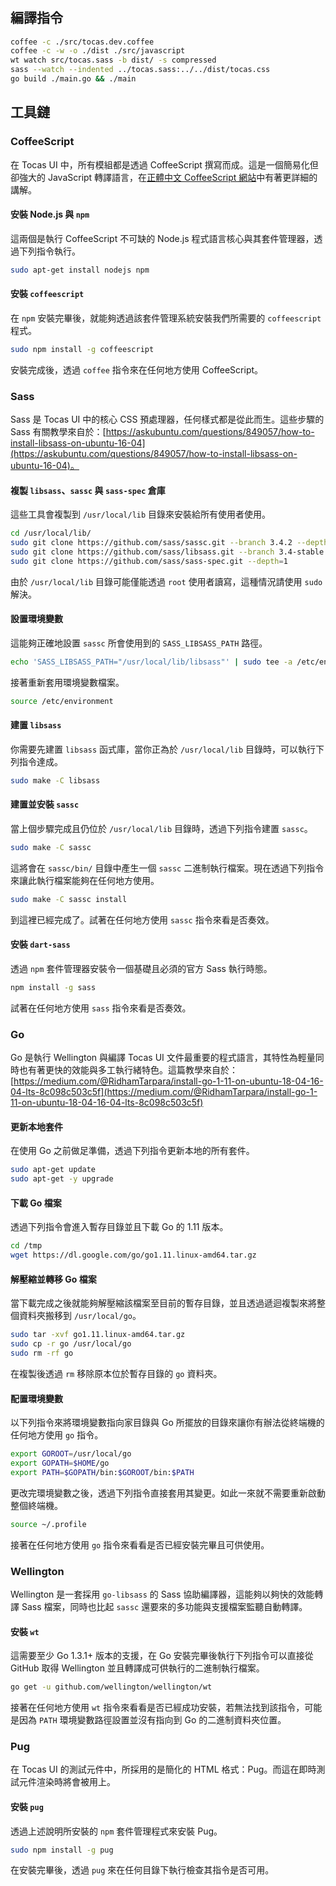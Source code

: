 #

## 編譯指令

```bash
coffee -c ./src/tocas.dev.coffee
coffee -c -w -o ./dist ./src/javascript
wt watch src/tocas.sass -b dist/ -s compressed
sass --watch --indented ../tocas.sass:../../dist/tocas.css
go build ./main.go && ./main
```

## 工具鏈

### CoffeeScript

在 Tocas UI 中，所有模組都是透過 CoffeeScript 撰寫而成。這是一個簡易化但卻強大的 JavaScript 轉譯語言，在[正體中文 CoffeeScript 網站](https://coffeescript.tw/)中有著更詳細的講解。

#### 安裝 Node.js 與 `npm`

這兩個是執行 CoffeeScript 不可缺的 Node.js 程式語言核心與其套件管理器，透過下列指令執行。

```bash
sudo apt-get install nodejs npm
```

#### 安裝 `coffeescript`

在 `npm` 安裝完畢後，就能夠透過該套件管理系統安裝我們所需要的 `coffeescript` 程式。

```bash
sudo npm install -g coffeescript
```

安裝完成後，透過 `coffee` 指令來在任何地方使用 CoffeeScript。

### Sass

Sass 是 Tocas UI 中的核心 CSS 預處理器，任何樣式都是從此而生。這些步驟的 Sass 有關教學來自於：[https://askubuntu.com/questions/849057/how-to-install-libsass-on-ubuntu-16-04](https://askubuntu.com/questions/849057/how-to-install-libsass-on-ubuntu-16-04)。

#### 複製 `libsass`、`sassc` 與 `sass-spec` 倉庫

這些工具會複製到 `/usr/local/lib` 目錄來安裝給所有使用者使用。

```bash
cd /usr/local/lib/
sudo git clone https://github.com/sass/sassc.git --branch 3.4.2 --depth 1
sudo git clone https://github.com/sass/libsass.git --branch 3.4-stable --depth 1
sudo git clone https://github.com/sass/sass-spec.git --depth=1
```

由於 `/usr/local/lib` 目錄可能僅能透過 `root` 使用者讀寫，這種情況請使用 `sudo` 解決。

#### 設置環境變數

這能夠正確地設置 `sassc` 所會使用到的 `SASS_LIBSASS_PATH` 路徑。

```bash
echo 'SASS_LIBSASS_PATH="/usr/local/lib/libsass"' | sudo tee -a /etc/environment
```

接著重新套用環境變數檔案。

```bash
source /etc/environment
```

#### 建置 `libsass`

你需要先建置 `libsass` 函式庫，當你正為於 `/usr/local/lib` 目錄時，可以執行下列指令達成。

```bash
sudo make -C libsass
```

#### 建置並安裝 `sassc`

當上個步驟完成且仍位於 `/usr/local/lib` 目錄時，透過下列指令建置 `sassc`。

```bash
sudo make -C sassc
```

這將會在 `sassc/bin/` 目錄中產生一個 `sassc` 二進制執行檔案。現在透過下列指令來讓此執行檔案能夠在任何地方使用。

```bash
sudo make -C sassc install
```

到這裡已經完成了。試著在任何地方使用 `sassc` 指令來看是否奏效。

#### 安裝 `dart-sass`

透過 `npm` 套件管理器安裝令一個基礎且必須的官方 Sass 執行時態。

```bash
npm install -g sass
```

試著在任何地方使用 `sass` 指令來看是否奏效。


### Go

Go 是執行 Wellington 與編譯 Tocas UI 文件最重要的程式語言，其特性為輕量同時也有著更快的效能與多工執行緒特色。這篇教學來自於：[https://medium.com/@RidhamTarpara/install-go-1-11-on-ubuntu-18-04-16-04-lts-8c098c503c5f](https://medium.com/@RidhamTarpara/install-go-1-11-on-ubuntu-18-04-16-04-lts-8c098c503c5f)

#### 更新本地套件

在使用 Go 之前做足準備，透過下列指令更新本地的所有套件。

```bash
sudo apt-get update
sudo apt-get -y upgrade
```

#### 下載 Go 檔案

透過下列指令會進入暫存目錄並且下載 Go 的 1.11 版本。

```bash
cd /tmp
wget https://dl.google.com/go/go1.11.linux-amd64.tar.gz
```

#### 解壓縮並轉移 Go 檔案

當下載完成之後就能夠解壓縮該檔案至目前的暫存目錄，並且透過遞迴複製來將整個資料夾搬移到 `/usr/local/go`。

```bash
sudo tar -xvf go1.11.linux-amd64.tar.gz
sudo cp -r go /usr/local/go
sudo rm -rf go
```

在複製後透過 `rm` 移除原本位於暫存目錄的 `go` 資料夾。

#### 配置環境變數

以下列指令來將環境變數指向家目錄與 Go 所擺放的目錄來讓你有辦法從終端機的任何地方使用 `go` 指令。

```bash
export GOROOT=/usr/local/go
export GOPATH=$HOME/go
export PATH=$GOPATH/bin:$GOROOT/bin:$PATH
```

更改完環境變數之後，透過下列指令直接套用其變更。如此一來就不需要重新啟動整個終端機。

```bash
source ~/.profile
```

接著在任何地方使用 `go` 指令來看看是否已經安裝完畢且可供使用。

### Wellington

Wellington 是一套採用 `go-libsass` 的 Sass 協助編譯器，這能夠以夠快的效能轉譯 Sass 檔案，同時也比起 `sassc` 還要來的多功能與支援檔案監聽自動轉譯。

#### 安裝 `wt`

這需要至少 Go 1.3.1+ 版本的支援，在 Go 安裝完畢後執行下列指令可以直接從 GitHub 取得 Wellington 並且轉譯成可供執行的二進制執行檔案。

```bash
go get -u github.com/wellington/wellington/wt
```

接著在任何地方使用 `wt` 指令來看看是否已經成功安裝，若無法找到該指令，可能是因為 `PATH` 環境變數路徑設置並沒有指向到 Go 的二進制資料夾位置。



### Pug

在 Tocas UI 的測試元件中，所採用的是簡化的 HTML 格式：Pug。而這在即時測試元件渲染時將會被用上。

#### 安裝 `pug`

透過上述說明所安裝的 `npm` 套件管理程式來安裝 Pug。

```bash
sudo npm install -g pug
```

在安裝完畢後，透過 `pug` 來在任何目錄下執行檢查其指令是否可用。